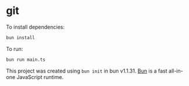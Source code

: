 # git

To install dependencies:

```bash
bun install
```

To run:

```bash
bun run main.ts
```

This project was created using `bun init` in bun v1.1.31. [Bun](https://bun.sh) is a fast all-in-one JavaScript runtime.
